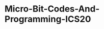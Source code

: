 # Micro-Bit-Codes-And-Programming-ICS20


<head>
 <title>
  This is our group repository for the micro bit project
  <title>
<head>


<h3> What Did We Learn During The Class?

<ul>
 <h4> <li> We learned how to code the micro bit.
   <h4> <li> We leanred how to download code of the computer and impliment it onto the micro bit.
    

<h3> How Is This Interesting And How Does It Relate To The World Of Programming And Coding?

<br> <h4><p> This is interesting becuase:<p>
 <ul>
 <h4>  <li> IDK TEST
  <li> TEST #2
   <li> TEST #3
    <li> TEST #4 
     <li> TEST #5

<h3> Where Can WE Go From Here?

